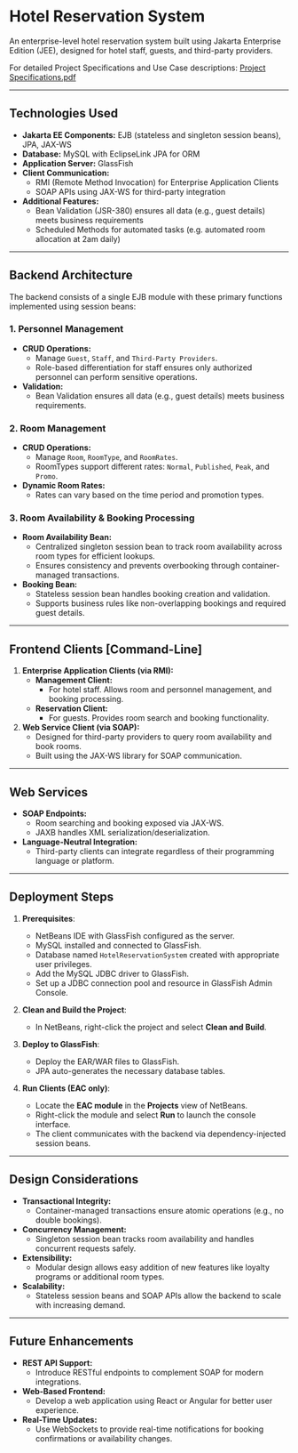 # Hotel Reservation System

An enterprise-level hotel reservation system built using Jakarta Enterprise Edition (JEE), designed for hotel staff, guests, and third-party providers.

For detailed Project Specifications and Use Case descriptions: [Project Specifications.pdf](https://github.com/TimothyLawSongEn/HotelReservationSystem/blob/main/Project%20Specifications.pdf)

---

## Technologies Used

- **Jakarta EE Components:** EJB (stateless and singleton session beans), JPA, JAX-WS
- **Database:** MySQL with EclipseLink JPA for ORM
- **Application Server:** GlassFish
- **Client Communication:**
  - RMI (Remote Method Invocation) for Enterprise Application Clients
  - SOAP APIs using JAX-WS for third-party integration
- **Additional Features:**
  - Bean Validation (JSR-380) ensures all data (e.g., guest details) meets business requirements
  - Scheduled Methods for automated tasks (e.g. automated room allocation at 2am daily)

---

## Backend Architecture

The backend consists of a single EJB module with these primary functions implemented using session beans:

### 1. Personnel Management
- **CRUD Operations:**
  - Manage `Guest`, `Staff`, and `Third-Party Providers`.
  - Role-based differentiation for staff ensures only authorized personnel can perform sensitive operations.
- **Validation:**
  - Bean Validation ensures all data (e.g., guest details) meets business requirements.

### 2. Room Management
- **CRUD Operations:**
  - Manage `Room`, `RoomType`, and `RoomRates`.
  - RoomTypes support different rates: `Normal`, `Published`, `Peak`, and `Promo`.
- **Dynamic Room Rates:**
  - Rates can vary based on the time period and promotion types.

### 3. Room Availability & Booking Processing
- **Room Availability Bean:**
  - Centralized singleton session bean to track room availability across room types for efficient lookups.
  - Ensures consistency and prevents overbooking through container-managed transactions.
- **Booking Bean:**
  - Stateless session bean handles booking creation and validation.
  - Supports business rules like non-overlapping bookings and required guest details.

---

## Frontend Clients [Command-Line]

1. **Enterprise Application Clients (via RMI):**
   - **Management Client:**  
     - For hotel staff. Allows room and personnel management, and booking processing.  
   - **Reservation Client:**  
     - For guests. Provides room search and booking functionality.
2. **Web Service Client (via SOAP):**
   - Designed for third-party providers to query room availability and book rooms.
   - Built using the JAX-WS library for SOAP communication.

---

## Web Services

- **SOAP Endpoints:**
  - Room searching and booking exposed via JAX-WS.
  - JAXB handles XML serialization/deserialization.
- **Language-Neutral Integration:**
  - Third-party clients can integrate regardless of their programming language or platform.

---


## **Deployment Steps**

1. **Prerequisites**:  
   - NetBeans IDE with GlassFish configured as the server.  
   - MySQL installed and connected to GlassFish.  
   - Database named `HotelReservationSystem` created with appropriate user privileges.  
   - Add the MySQL JDBC driver to GlassFish.
   - Set up a JDBC connection pool and resource in GlassFish Admin Console.

3. **Clean and Build the Project**:  
   - In NetBeans, right-click the project and select **Clean and Build**.  

4. **Deploy to GlassFish**:  
   - Deploy the EAR/WAR files to GlassFish.  
   - JPA auto-generates the necessary database tables.

5. **Run Clients (EAC only)**:  
   - Locate the **EAC module** in the **Projects** view of NetBeans.
   - Right-click the module and select **Run** to launch the console interface.
   - The client communicates with the backend via dependency-injected session beans.

---

## Design Considerations

- **Transactional Integrity:**
  - Container-managed transactions ensure atomic operations (e.g., no double bookings).
- **Concurrency Management:**
  - Singleton session bean tracks room availability and handles concurrent requests safely.
- **Extensibility:**
  - Modular design allows easy addition of new features like loyalty programs or additional room types.
- **Scalability:**
  - Stateless session beans and SOAP APIs allow the backend to scale with increasing demand.

---

## Future Enhancements
- **REST API Support:**
  - Introduce RESTful endpoints to complement SOAP for modern integrations.
- **Web-Based Frontend:**
  - Develop a web application using React or Angular for better user experience.
- **Real-Time Updates:**
  - Use WebSockets to provide real-time notifications for booking confirmations or availability changes.
